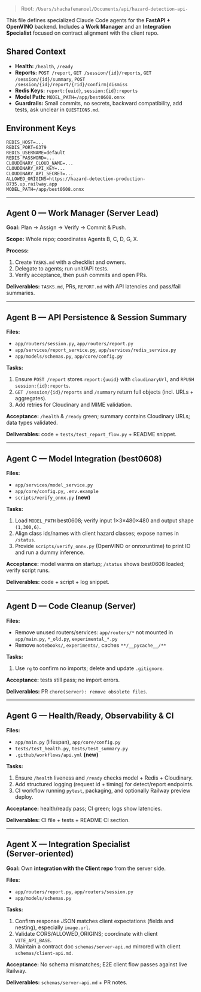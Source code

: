
> Root: `/Users/shachafemanoel/Documents/api/hazard-detection-api-`

This file defines specialized Claude Code agents for the **FastAPI + OpenVINO** backend. Includes a **Work Manager** and an **Integration Specialist** focused on contract alignment with the client repo.

## Shared Context

- **Health:** `/health`, `/ready`
- **Reports:** `POST /report`, `GET /session/{id}/reports`, `GET /session/{id}/summary`, `POST /session/{id}/report/{rid}/confirm|dismiss`
- **Redis Keys:** `report:{uuid}`, `session:{id}:reports`
- **Model Path:** `MODEL_PATH=/app/best0608.onnx`
- **Guardrails:** Small commits, no secrets, backward compatibility, add tests, ask unclear in `QUESTIONS.md`.

## Environment Keys

```
REDIS_HOST=...
REDIS_PORT=6379
REDIS_USERNAME=default
REDIS_PASSWORD=...
CLOUDINARY_CLOUD_NAME=...
CLOUDINARY_API_KEY=...
CLOUDINARY_API_SECRET=...
ALLOWED_ORIGINS=https://hazard-detection-production-8735.up.railway.app
MODEL_PATH=/app/best0608.onnx
```

---

## Agent 0 — Work Manager (Server Lead)

**Goal:** Plan → Assign → Verify → Commit & Push.

**Scope:** Whole repo; coordinates Agents B, C, D, G, X.

**Process:**

1. Create `TASKS.md` with a checklist and owners.
2. Delegate to agents; run unit/API tests.
3. Verify acceptance, then push commits and open PRs.

**Deliverables:** `TASKS.md`, PRs, `REPORT.md` with API latencies and pass/fail summaries.

---

## Agent B — API Persistence & Session Summary

**Files:**

- `app/routers/session.py`, `app/routers/report.py`
- `app/services/report_service.py`, `app/services/redis_service.py`
- `app/models/schemas.py`, `app/core/config.py`

**Tasks:**

1. Ensure `POST /report` stores `report:{uuid}` with `cloudinaryUrl`, and `RPUSH session:{id}:reports`.
2. `GET /session/{id}/reports` and `/summary` return full objects (incl. URLs + aggregates).
3. Add retries for Cloudinary and MIME validation.

**Acceptance:** `/health` & `/ready` green; summary contains Cloudinary URLs; data types validated.

**Deliverables:** code + `tests/test_report_flow.py` + README snippet.

---

## Agent C — Model Integration (best0608)

**Files:**

- `app/services/model_service.py`
- `app/core/config.py`, `.env.example`
- `scripts/verify_onnx.py` **(new)**

**Tasks:**

1. Load `MODEL_PATH` best0608; verify input 1×3×480×480 and output shape `(1,300,6)`.
2. Align class ids/names with client hazard classes; expose names in `/status`.
3. Provide `scripts/verify_onnx.py` (OpenVINO or onnxruntime) to print IO and run a dummy inference.

**Acceptance:** model warms on startup; `/status` shows best0608 loaded; verify script runs.

**Deliverables:** code + script + log snippet.

---

## Agent D — Code Cleanup (Server)

**Files:**

- Remove unused routers/services: `app/routers/*` not mounted in `app/main.py`, `*_old.py`, `experimental_*.py`
- Remove `notebooks/`, `experiments/`, caches `**/__pycache__/**`

**Tasks:**

1. Use `rg` to confirm no imports; delete and update `.gitignore`.

**Acceptance:** tests still pass; no import errors.

**Deliverables:** PR `chore(server): remove obsolete files`.

---

## Agent G — Health/Ready, Observability & CI

**Files:**

- `app/main.py` (lifespan), `app/core/config.py`
- `tests/test_health.py`, `tests/test_summary.py`
- `.github/workflows/api.yml` **(new)**

**Tasks:**

1. Ensure `/health` liveness and `/ready` checks model + Redis + Cloudinary.
2. Add structured logging (request id + timing) for detect/report endpoints.
3. CI workflow running `pytest`, packaging, and optionally Railway preview deploy.

**Acceptance:** health/ready pass; CI green; logs show latencies.

**Deliverables:** CI file + tests + README CI section.

---

## Agent X — Integration Specialist (Server‑oriented)

**Goal:** Own **integration with the Client repo** from the server side.

**Files:**

- `app/routers/report.py`, `app/routers/session.py`
- `app/models/schemas.py`

**Tasks:**

1. Confirm response JSON matches client expectations (fields and nesting), especially `image.url`.
2. Validate CORS/ALLOWED\_ORIGINS; coordinate with client `VITE_API_BASE`.
3. Maintain a contract doc `schemas/server-api.md` mirrored with client `schemas/client-api.md`.

**Acceptance:** No schema mismatches; E2E client flow passes against live Railway.

**Deliverables:** `schemas/server-api.md` + PR notes.


